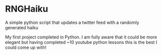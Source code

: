 # RNGHaiku
A simple python script that updates a twitter feed with a randomly generated haiku

My first project completed in Python. I am fully aware that it could be more elegant but having completed ~10 youtube python lessons this is the best I could come up with!
